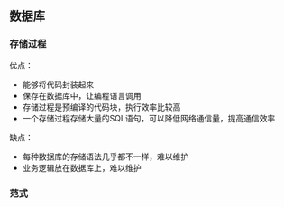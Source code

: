 ## 数据库

### 存储过程

优点：

* 能够将代码封装起来
* 保存在数据库中，让编程语言调用
* 存储过程是预编译的代码块，执行效率比较高
* 一个存储过程存储大量的SQL语句，可以降低网络通信量，提高通信效率

缺点：

* 每种数据库的存储语法几乎都不一样，难以维护
* 业务逻辑放在数据库上，难以维护

### 范式

